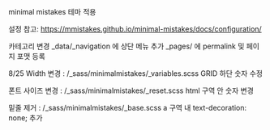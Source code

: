minimal mistakes 테마 적용

설정 참고: https://mmistakes.github.io/minimal-mistakes/docs/configuration/


카테고리 변경
_data/_navigation 에 상단 메뉴 추가
_pages/ 에 permalink 및 페이지 포맷 등록


8/25
Width 변경 : /_sass/minimalmistakes/_variables.scss  GRID 하단 숫자 수정

폰트 사이즈 변경 : /_sass/minimalmistakes/_reset.scss
	html 구역 안 숫자 변경

밑줄 제거 : /_sass/minimalmistakes/_base.scss
	a 구역 내 text-decoration: none; 추가